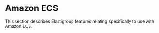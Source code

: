 # Amazon ECS

This section describes Elastigroup features relating specifically to use with Amazon ECS.
